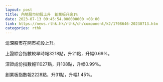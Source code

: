 ```yaml
---
layout: post
title: 內地股市初段上升　創業板升逾1%
date: 2023-07-13 09:45:54.000000000 +08:00
link: https://news.rthk.hk/rthk/ch/component/k2/1708646-20230713.htm
categories: rthk
---
```


滬深股市在開市初段上升。

上證綜合指數較早時報3218點，升21點，升幅0.69%。

深證成份指數報11027點，升108點，升幅0.99%。

創業板指數報2228點，升31點，升幅1.45%。
